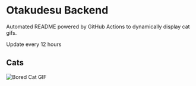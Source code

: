 # Otakudesu Backend

Automated README powered by GitHub Actions to dynamically display cat gifs.

 Update every 12 hours

## Cats

![Bored Cat GIF](https://media3.giphy.com/media/mlvseq9yvZhba/200.gif?cid=9acd02da2grnrd2ta3rsqitaq6bvz8e4vit52wi552ci193j&ep=v1_gifs_search&rid=200.gif&ct=g)
